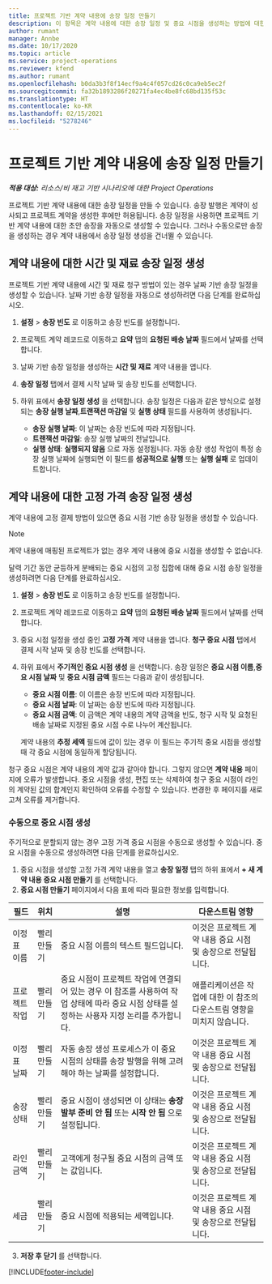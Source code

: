 ```yaml
---
title: 프로젝트 기반 계약 내용에 송장 일정 만들기
description: 이 항목은 계약 내용에 대한 송장 일정 및 중요 시점을 생성하는 방법에 대한 정보를 제공합니다.
author: rumant
manager: Annbe
ms.date: 10/17/2020
ms.topic: article
ms.service: project-operations
ms.reviewer: kfend
ms.author: rumant
ms.openlocfilehash: b0da3b3f8f14ecf9a4c4f057cd26c0ca9eb5ec2f
ms.sourcegitcommit: fa32b1893286f20271fa4ec4be8fc68bd135f53c
ms.translationtype: HT
ms.contentlocale: ko-KR
ms.lasthandoff: 02/15/2021
ms.locfileid: "5278246"
---
```

# <a name="create-an-invoice-schedule-on-a-project-based-contract-line"></a>프로젝트 기반 계약 내용에 송장 일정 만들기 

_**적용 대상:** 리소스/비 재고 기반 시나리오에 대한 Project Operations_

프로젝트 기반 계약 내용에 대한 송장 일정을 만들 수 있습니다. 송장 발행은 계약이 성사되고 프로젝트 계약을 생성한 후에만 허용됩니다. 송장 일정을 사용하면 프로젝트 기반 계약 내용에 대한 초안 송장을 자동으로 생성할 수 있습니다. 그러나 수동으로만 송장을 생성하는 경우 계약 내용에서 송장 일정 생성을 건너뛸 수 있습니다.

## <a name="create-a-time-and-material-invoice-schedule-for-a-contract-line"></a>계약 내용에 대한 시간 및 재료 송장 일정 생성

프로젝트 기반 계약 내용에 시간 및 재료 청구 방법이 있는 경우 날짜 기반 송장 일정을 생성할 수 있습니다. 날짜 기반 송장 일정을 자동으로 생성하려면 다음 단계를 완료하십시오.

1. **설정** > **송장 빈도** 로 이동하고 송장 빈도를 설정합니다.
2. 프로젝트 계약 레코드로 이동하고 **요약** 탭의 **요청된 배송 날짜** 필드에서 날짜를 선택합니다.
3. 날짜 기반 송장 일정을 생성하는 **시간 및 재료** 계약 내용을 엽니다. 
4. **송장 일정** 탭에서 결제 시작 날짜 및 송장 빈도를 선택합니다.
5. 하위 표에서 **송장 일정 생성** 을 선택합니다. 송장 일정은 다음과 같은 방식으로 설정되는 **송장 실행 날짜**,**트랜잭션 마감일** 및 **실행 상태** 필드를 사용하여 생성됩니다.

    - **송장 실행 날짜**: 이 날짜는 송장 빈도에 따라 지정됩니다.
    - **트랜잭션 마감일**: 송장 실행 날짜의 전날입니다.
    - **실행 상태**: **실행되지 않음** 으로 자동 설정됩니다. 자동 송장 생성 작업이 특정 송장 실행 날짜에 실행되면 이 필드를 **성공적으로 실행** 또는 **실행 실패** 로 업데이트합니다.

## <a name="create-a-fixed-price-invoice-schedule-for-a-contract-line"></a>계약 내용에 대한 고정 가격 송장 일정 생성

계약 내용에 고정 결제 방법이 있으면 중요 시점 기반 송장 일정을 생성할 수 있습니다. 

> [!NOTE]
> 계약 내용에 매핑된 프로젝트가 없는 경우 계약 내용에 중요 시점을 생성할 수 없습니다.

달력 기간 동안 균등하게 분배되는 중요 시점의 고정 집합에 대해 중요 시점 송장 일정을 생성하려면 다음 단계를 완료하십시오.

1. **설정** > **송장 빈도** 로 이동하고 송장 빈도를 설정합니다.
2. 프로젝트 계약 레코드로 이동하고 **요약** 탭의 **요청된 배송 날짜** 필드에서 날짜를 선택합니다.
3. 중요 시점 일정을 생성 중인 **고정 가격** 계약 내용을 엽니다. **청구 중요 시점** 탭에서 결제 시작 날짜 및 송장 빈도를 선택합니다. 
4. 하위 표에서 **주기적인 중요 시점 생성** 을 선택합니다. 송장 일정은 **중요 시점 이름**,**중요 시점 날짜** 및 **중요 시점 금액** 필드는 다음과 같이 생성됩니다.

    - **중요 시점 이름**: 이 이름은 송장 빈도에 따라 지정됩니다.
    - **중요 시점 날짜**: 이 날짜는 송장 빈도에 따라 지정됩니다.
    - **중요 시점 금액**: 이 금액은 계약 내용의 계약 금액을 빈도, 청구 시작 및 요청된 배송 날짜로 지정된 중요 시점 수로 나누어 계산됩니다.

    계약 내용의 **추정 세액** 필드에 값이 있는 경우 이 필드는 주기적 중요 시점을 생성할 때 각 중요 시점에 동일하게 할당됩니다.

청구 중요 시점은 계약 내용의 계약 값과 같아야 합니다. 그렇지 않으면 **계약 내용** 페이지에 오류가 발생합니다. 중요 시점을 생성, 편집 또는 삭제하여 청구 중요 시점이 라인의 계약된 값의 합계인지 확인하여 오류를 수정할 수 있습니다. 변경한 후 페이지를 새로 고쳐 오류를 제거합니다.

### <a name="manually-create-milestones"></a>수동으로 중요 시점 생성

주기적으로 분할되지 않는 경우 고정 가격 중요 시점을 수동으로 생성할 수 있습니다. 중요 시점을 수동으로 생성하려면 다음 단계를 완료하십시오.

1. 중요 시점을 생성할 고정 가격 계약 내용을 열고 **송장 일정** 탭의 하위 표에서 **+ 새 계약 내용 중요 시점 만들기** 를 선택합니다. 
2. **중요 시점 만들기** 페이지에서 다음 표에 따라 필요한 정보를 입력합니다.

| 필드 | 위치 | 설명 | 다운스트림 영향 |
| --- | --- | --- | --- |
| 이정표 이름 | 빨리 만들기 | 중요 시점 이름의 텍스트 필드입니다. | 이것은 프로젝트 계약 내용 중요 시점 및 송장으로 전달됩니다. |
| 프로젝트 작업 | 빨리 만들기 | 중요 시점이 프로젝트 작업에 연결되어 있는 경우 이 참조를 사용하여 작업 상태에 따라 중요 시점 상태를 설정하는 사용자 지정 논리를 추가합니다. | 애플리케이션은 작업에 대한 이 참조의 다운스트림 영향을 미치지 않습니다. |
| 이정표 날짜 | 빨리 만들기 | 자동 송장 생성 프로세스가 이 중요 시점의 상태를 송장 발행을 위해 고려해야 하는 날짜를 설정합니다. | 이것은 프로젝트 계약 내용 중요 시점 및 송장으로 전달됩니다. |
| 송장 상태 | 빨리 만들기 | 중요 시점이 생성되면 이 상태는 **송장 발부 준비 안 됨** 또는 **시작 안 됨** 으로 설정됩니다. | 이것은 프로젝트 계약 내용 중요 시점 및 송장으로 전달됩니다. |
| 라인 금액 | 빨리 만들기 | 고객에게 청구될 중요 시점의 금액 또는 값입니다. | 이것은 프로젝트 계약 내용 중요 시점 및 송장으로 전달됩니다. |
| 세금 | 빨리 만들기 | 중요 시점에 적용되는 세액입니다. | 이것은 프로젝트 계약 내용 중요 시점 및 송장으로 전달됩니다. |

3. **저장 후 닫기** 를 선택합니다.


[!INCLUDE[footer-include](../includes/footer-banner.md)]
